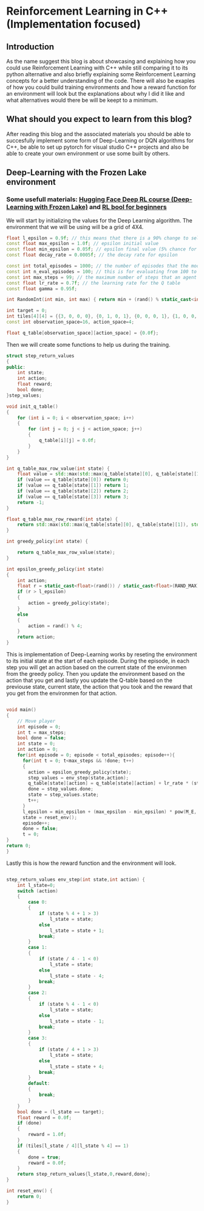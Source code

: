 # Reinforcement Learning in C++ (Implementation focused)

## Introduction

As the name suggest this blog is about showcasing and explaining how you could use Reinforcement Learning with C++ while still comparing it to its python alternative and also briefly explaining some Reinforcement Learning concepts for a better understanding of the code. There will also be exaples of how you could build training environments and how a reward function for an environment will look but the explanations about why I did it like and what alternatives would there be will be keept to a minimum.

## What should you expect to learn from this blog?

After reading this blog and the associated materials you should be able to succesfully implement some form of Deep-Learning or DQN algorithms for C++, be able to set up pytorch for visual studio C++ projects and also be able to create your own environment or use some built by others.

## Deep-Learning with the Frozen Lake environment

### Some usefull materials: [Hugging Face Deep RL course (Deep-Learning with Frozen Lake)](https://huggingface.co/learn/deep-rl-course/unit2/hands-on) and [RL bool for beginners](http://incompleteideas.net/book/RLbook2020.pdf)


We will start by initializing the values for the Deep Learning algorithm. The environment that we will be using will be a grid of 4X4.
```C++
float l_epsilon = 0.9f; // this means that there is a 90% change to select a random action
const float max_epsilon = 1.0f; // epsilon initial value
const float min_epsilon = 0.05f; // epsilon final value (5% chance for a random action)
const float decay_rate = 0.0005f; // the decay rate for epsilon

const int total_episodes = 1000; // the number of episodes that the model will be trained for
const int n_eval_episodes = 100; // this is for evaluating from 100 to 100 episodes during training
const int max_steps = 99; // the maximum number of steps that an agent can take inside the environment
const float lr_rate = 0.7f; // the learning rate for the Q table
const float gamma = 0.95f;

int RandomInt(int min, int max) { return min + (rand() % static_cast<int>(max - min + 1)); }

int target = 0;
int tiles[4][4] = {{3, 0, 0, 0}, {0, 1, 0, 1}, {0, 0, 0, 1}, {1, 0, 0, 2}};
const int observation_space=16, action_space=4;

float q_table[observation_space][action_space] = {0.0f};
```
Then we will create some functions to help us during the training.

```C++
struct step_return_values
{
public:
    int state;
    int action;
    float reward;
    bool done;
}step_values;

void init_q_table()
{
    for (int i = 0; i < observation_space; i++)
    {
        for (int j = 0; j < j < action_space; j++)
        {
            q_table[i][j] = 0.0f;
        }
    }
}

int q_table_max_row_value(int state) {
    float value = std::max(std::max(q_table[state][0], q_table[state][1]), std::max(q_table[state][2], q_table[state][3]));
    if (value == q_table[state][0]) return 0;
    if (value == q_table[state][1]) return 1;
    if (value == q_table[state][2]) return 2;
    if (value == q_table[state][3]) return 3;
    return -1;
}

float q_table_max_row_reward(int state) {
    return std::max(std::max(q_table[state][0], q_table[state][1]), std::max(q_table[state][2], q_table[state][3]));
}

int greedy_policy(int state) {

    return q_table_max_row_value(state);
}

int epsilon_greedy_policy(int state)
{
    int action;
    float r = static_cast<float>(rand()) / static_cast<float>(RAND_MAX);
    if (r > l_epsilon)
    {
        action = greedy_policy(state);
    }
    else
    {
        action = rand() % 4;
    }
    return action;
}
```


This is implementation of Deep-Learning works by reseting the environment to its initial state at the start of each episode.
During the episode, in each step you will get an action based on the current state of the environmen from the greedy policy. Then you update the environment based on the action that you get and lastly you update the Q-table based on the previouse state, current state, the action that you took and the reward that you get from the environmen for that action.
```C++

void main()
{
    // Move player
    int episode = 0;
    int t = max_steps;
    bool done = false;
    int state = 0;
    int action = 0; 
    for(int episode = 0; episode < total_episodes; episode++){
      for(int t = 0; t<max_steps && !done; t++)
      {
        action = epsilon_greedy_policy(state);
        step_values = env_step(state,action);
        q_table[state][action] = q_table[state][action] + lr_rate * (step_values.reward + gamma * q_table_max_row_reward(step_values.state) -  q_table[state][action]);
        done = step_values.done;
        state = step_values.state;
        t++;
      }
      l_epsilon = min_epsilon + (max_epsilon - min_epsilon) * pow(M_E, static_cast<float>(episode) * -decay_rate);
      state = reset_env();
      episode++;
      done = false;
      t = 0;
}
return 0;
}
```

Lastly this is how the reward function and the environment will look.

```C++

step_return_values env_step(int state,int action) {
    int l_state=0;
    switch (action)
    {
        case 0:
        {
            if (state % 4 + 1 > 3)
                l_state = state;
            else
                l_state = state + 1;
            break;
        }
        case 1:
        {
            if (state / 4 - 1 < 0)
                l_state = state;
            else
                l_state = state - 4;
            break;
        }
        case 2:
        {
            if (state % 4 - 1 < 0)
                l_state = state;
            else
                l_state = state - 1;
            break;
        }
        case 3:
        {
            if (state / 4 + 1 > 3)
                l_state = state;
            else
                l_state = state + 4;
            break;
        }
        default:
        {
            break;
        }
    }
    bool done = (l_state == target);
    float reward = 0.0f;
    if (done)
    {
        reward = 1.0f;
    }
    if (tiles[l_state / 4][l_state % 4] == 1)
    {
        done = true;
        reward = 0.0f;
    }
    return step_return_values{l_state,0,reward,done};
}

int reset_env() {
    return 0;
}

```
